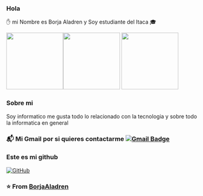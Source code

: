### Hola 
:raised_hand: mi Nombre es Borja Aladren y Soy estudiante del Itaca :mortar_board: 




<img src="https://i.giphy.com/media/KzJkzjggfGN5Py6nkT/200.webp" width="150"><img src="https://i.giphy.com/media/IdyAQJVN2kVPNUrojM/200.webp" width="150"> <img src="https://media.giphy.com/media/UWt0rhp21JgLwoeFQP/giphy.gif" width ="150"/>

### Sobre mi 
Soy informatico me gusta todo lo relacionado con la tecnologia y sobre todo la informatica en general

###  :mailbox_with_mail: Mi Gmail por si quieres contactarme [![Gmail Badge](https://img.shields.io/badge/-Gmail-c14438?style=flat-square&logo=Gmail&logoColor=white&link=0297baladren@e-itaca.es)](mailto:0297baladren@e-itaca.es)


### Este es mi github 
[![GitHub](https://img.shields.io/badge/-GitHub-181717?style=flat-square&logo=github&link=https://github.com/borjaaladren/)](https://github.com/borjaaladren/)

### ⭐️ From [BorjaAladren](https://github.com/borjaaladren)
<!--
**borjaaladren/borjaaladren** is a ✨ _special_ ✨ repository because its `README.md` (this file) appears on your GitHub profile.

Here are some ideas to get you started:

- 🔭 I’m currently working on ...
- 🌱 I’m currently learning ...
- 👯 I’m looking to collaborate on ...
- 🤔 I’m looking for help with ...
- 💬 Ask me about ...
- 📫 How to reach me: ...
- 😄 Pronouns: ...
- ⚡ Fun fact: ...
-->
